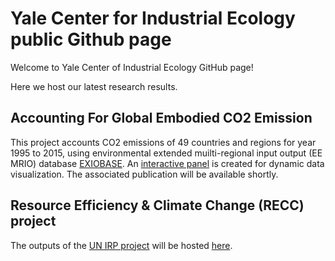 #  Yale Center for Industrial Ecology public Github page

Welcome to Yale Center of Industrial Ecology GitHub page!

Here we host our latest research results. 

## Accounting For Global Embodied CO2 Emission

This project accounts CO2 emissions of 49 countries and regions for year 1995 to 2015, using environmental extended muilti-regional input output (EE MRIO) database [EXIOBASE](http://doi.org/10.1111/jiec.12715 ). An [interactive panel](https://yalecie.github.io/CO2) is created for dynamic data visualization. The associated publication will be available shortly.

## Resource Efficiency & Climate Change (RECC) project

The outputs of the [UN IRP project](https://cie.research.yale.edu/g7-unep-resource-efficiency-and-climate-change-recc) will be hosted [here](https://github.com/YaleCIE/RECC-public).
